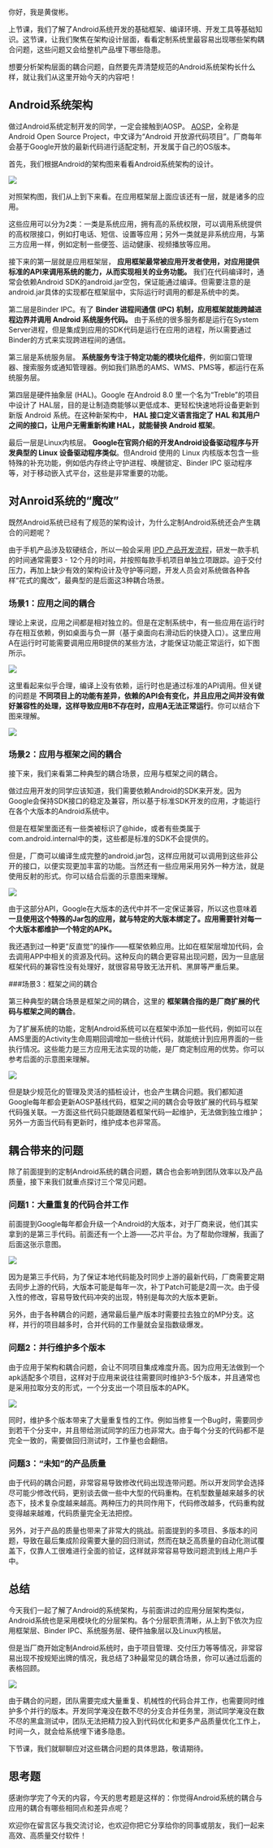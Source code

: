 你好，我是黄俊彬。

上节课，我们了解了Android系统开发的基础框架、编译环境、开发工具等基础知识。这节课，让我们聚焦在架构设计层面，看看定制系统里最容易出现哪些架构耦合问题，这些问题又会给整机产品埋下哪些隐患。

想要分析架构层面的耦合问题，自然要先弄清楚规范的Android系统架构长什么样，就让我们从这里开始今天的内容吧！

## Android系统架构

做过Android系统定制开发的同学，一定会接触到AOSP。 [AOSP](https://source.android.com/)，全称是Android Open Source Project，中文译为“Android 开放源代码项目”。厂商每年会基于Google开放的最新代码进行适配定制，开发属于自己的OS版本。

首先，我们根据Android的架构图来看看Android系统架构的设计。

![](https://static001.geekbang.org/resource/image/57/2a/57127fe2f0a68534fb104467d983842a.jpg?wh=3104x3083)

对照架构图，我们从上到下来看。在应用框架层上面应该还有一层，就是诸多的应用。

这些应用可以分为2类：一类是系统应用，拥有高的系统权限，可以调用系统提供的高权限接口，例如打电话、短信、设置等应用；另外一类就是非系统应用，与第三方应用一样，例如定制一些便签、运动健康、视频播放等应用。

接下来的第一层就是应用框架层， **应用框架最常被应用开发者使用，对应用提供标准的API来调用系统的能力，从而实现相关的业务功能。** 我们在代码编译时，通常会依赖Android SDK的android.jar空包，保证能通过编译。但需要注意的是android.jar具体的实现都在框架层中，实际运行时调用的都是系统中的类。

第二层是Binder IPC。有了 **Binder 进程间通信 (IPC) 机制，应用框架就能跨越进程边界并调用 Android 系统服务代码。** 由于系统的很多服务都是运行在System Server进程，但是集成到应用的SDK代码是运行在应用的进程，所以需要通过Binder的方式来实现跨进程间的通信。

第三层是系统服务层。 **系统服务专注于特定功能的模块化组件**，例如窗口管理器、搜索服务或通知管理器。例如我们熟悉的AMS、WMS、PMS等，都运行在系统服务层。

第四层是硬件抽象层 (HAL)。Google 在Android 8.0 里一个名为“Treble”的项目中设计了 HAL层，目的是让制造商能够以更低成本、更轻松快速地将设备更新到新版 Android 系统。在这种新架构中， **HAL 接口定义语言指定了 HAL 和其用户之间的接口，让用户无需重新构建 HAL，就能替换 Android 框架**。

最后一层是Linux内核层。 **Google在官网介绍的开发Android设备驱动程序与开发典型的 Linux 设备驱动程序类似**。但Android 使用的 Linux 内核版本包含一些特殊的补充功能，例如低内存终止守护进程、唤醒锁定、Binder IPC 驱动程序等，对于移动嵌入式平台，这些是非常重要的功能。

## 对Anroid系统的“魔改”

既然Android系统已经有了规范的架构设计，为什么定制Android系统还会产生耦合的问题呢？

由于手机产品涉及软硬结合，所以一般会采用 [IPD 产品开发流程](https://baike.baidu.com/item/IPD?fromModule=lemma_search-box)，研发一款手机的时间通常需要3 - 12个月的时间，并按照每款手机项目单独立项跟踪。迫于交付压力，再加上缺少有效的架构设计及守护等问题，开发人员会对系统做各种各样“花式的魔改”，最典型的是后面这3种耦合场景。

### 场景1：应用之间的耦合

理论上来说，应用之间都是相对独立的。但是在定制系统中，有一些应用在运行时存在相互依赖，例如桌面与负一屏（基于桌面向右滑动后的快捷入口）。这里应用A在运行时可能需要调用应用B提供的某些方法，才能保证功能正常运行，如下图所示。

![](https://static001.geekbang.org/resource/image/56/1b/5604cc21e6c7e67d0dd33406ecb4711b.jpg?wh=2265x917)

这里看起来似乎合理，编译上没有依赖，运行时也是通过标准的API调用。但关键的问题是 **不同项目上的功能有差异，依赖的API会有变化，并且应用之间并没有做好兼容性的处理，这样导致应用B不存在时，应用A无法正常运行**。你可以结合下图来理解。

![](https://static001.geekbang.org/resource/image/1c/e8/1c425yy4bf5a11ed36ac1033dbc207e8.jpg?wh=2028x1117)

### 场景2：应用与框架之间的耦合

接下来，我们来看第二种典型的耦合场景，应用与框架之间的耦合。

做过应用开发的同学应该知道，我们需要依赖Android的SDK来开发。因为Google会保持SDK接口的稳定及兼容，所以基于标准SDK开发的应用，才能运行在各个大版本的Android系统中。

但是在框架里面还有一些类被标识了@hide，或者有些类属于com.android.internal中的类，这些都是标准的SDK不会提供的。

但是，厂商可以编译生成完整的android.jar包，这样应用就可以调用到这些非公开的接口，以便实现更加丰富的功能。当然还有一些应用采用另外一种方法，就是使用反射的形式。你可以结合后面的示意图来理解。

![](https://static001.geekbang.org/resource/image/0a/1c/0afdc2672a8f46f43be10f5c6ef5931c.jpg?wh=2028x1117)

由于这部分API，Google在大版本的迭代中并不一定保证兼容，所以这也意味着 **一旦使用这个特殊的Jar包的应用，就与特定的大版本绑定了。应用需要针对每一个大版本都维护一个特定的APK。**

我还遇到过一种更“反直觉”的操作——框架依赖应用。比如在框架层增加代码，会去调用APP中相关的资源及代码。这种反向的耦合更容易出现问题，因为一旦底层框架代码的兼容性没有处理好，就很容易导致无法开机、黑屏等严重后果。

###场景3：框架之间的耦合

第三种典型的耦合场景是框架之间的耦合，这里的 **框架耦合指的是厂商扩展的代码与框架之间的耦合**。

为了扩展系统的功能，定制Android系统可以在框架中添加一些代码，例如可以在AMS里面的Activity生命周期回调增加一些统计代码，就能统计到应用界面的一些执行情况。这些能力是三方应用无法实现的功能，是厂商定制应用的优势。你可以参考后面的示意图来理解。

![](https://static001.geekbang.org/resource/image/69/d4/69b6d1890e5e0eb7262b9ed9e7e5abd4.jpg?wh=1990x1405)

但是缺少规范化的管理及灵活的插桩设计，也会产生耦合问题。我们都知道Google每年都会更新AOSP基线代码，框架之间的耦合会导致扩展的代码与框架代码强关联。一方面这些代码只能跟随着框架代码一起维护，无法做到独立维护；另外一方面当代码有更新时，维护成本也非常高。

## 耦合带来的问题

除了前面提到的定制Android系统的耦合问题，耦合也会影响到团队效率以及产品质量，接下来我们就重点探讨三个常见问题。

### 问题1：大量重复的代码合并工作

前面提到Google每年都会升级一个Android的大版本，对于厂商来说，他们其实拿到的是第三手代码。前面还有一个上游——芯片平台。为了帮助你理解，我画了后面这张示意图。

![](https://static001.geekbang.org/resource/image/7a/f3/7aacf7b4fb09938af049yy302c3740f3.jpg?wh=2600x1550)

因为是第三手代码，为了保证本地代码能及时同步上游的最新代码，厂商需要定期去同步上游的代码，大版本可能是每年一次，补丁Patch可能是2周一次。由于侵入性的修改，容易导致代码冲突的出现，特别是每次的大版本更新。

另外，由于各种耦合的问题，通常最后量产版本时需要拉去独立的MP分支。这样，并行的项目越多时，合并代码的工作量就会呈指数级爆发。

### 问题2：并行维护多个版本

由于应用于架构和耦合问题，会让不同项目集成难度升高。因为应用无法做到一个apk适配多个项目，这样对于应用来说往往需要同时维护3-5个版本，并且通常也是采用拉取分支的形式，一个分支出一个项目版本的APK。

![](https://static001.geekbang.org/resource/image/22/yy/221ef8d9bd070ebdd47d1f44132fafyy.jpg?wh=2600x1127)

同时，维护多个版本带来了大量重复性的工作。例如当修复一个Bug时，需要同步到若干个分支中，并且带给测试同学的压力也非常大。由于每个分支的代码都不是完全一致的，需要做回归测试时，工作量也会翻倍。

### 问题3：“未知”的产品质量

由于代码的耦合问题，非常容易导致修改代码出现连带问题。所以开发同学会选择尽可能少修改代码，更别谈去做一些中大型的代码重构。在机型数量越来越多的状态下，技术复杂度越来越高。两种压力的共同作用下，代码修改越多，代码重构就变得越来越难，代码质量完全无法把控。

另外，对于产品的质量也带来了非常大的挑战。前面提到的多项目、多版本的问题，导致在最后集成阶段需要大量的回归测试，然而在缺乏高质量的自动化测试覆盖下，仅靠人工很难进行全面的验证，这样就非常容易导致问题流到线上用户手中。

## 总结

今天我们一起了解了Android的系统架构，与前面讲过的应用分层架构类似，Android系统也是采用模块化的分层架构。各个分层职责清晰，从上到下依次为应用框架层、Binder IPC、系统服务层、硬件抽象层以及Linux内核层。

但是当厂商开始定制Android系统时，由于项目管理、交付压力等等情况，非常容易出现不按规矩出牌的情况，我总结了3种最常见的耦合场景，你可以通过后面的表格回顾。

![](https://static001.geekbang.org/resource/image/69/8e/69d5016d8869ece1279b55f7100c988e.jpg?wh=1920x874)

由于耦合的问题，团队需要完成大量重复、机械性的代码合并工作，也需要同时维护多个并行的版本。开发同学淹没在数不尽的分支合并任务里，测试同学淹没在数不尽的黑盒测试中，团队无法把精力投入到代码优化和更多产品质量优化工作上，时间一久，就会给系统埋下诸多隐患。

下节课，我们就聊聊应对这些耦合问题的具体思路，敬请期待。

## 思考题

感谢你学完了今天的内容，今天的思考题是这样的：你觉得Android系统的耦合与应用的耦合有哪些相同点和差异点呢？

欢迎你在留言区与我交流讨论，也欢迎你把它分享给你的同事或朋友，我们一起来高效、高质量交付软件！
